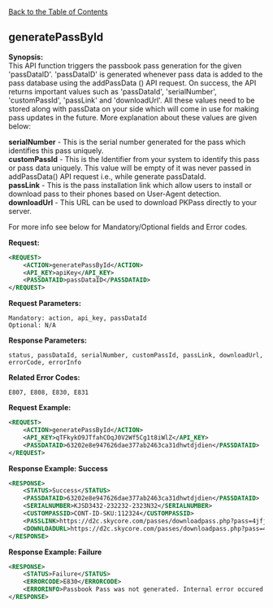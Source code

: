 [Back to the Table of Contents](/1.3/README.md)

## generatePassById

__Synopsis:__  
This API function triggers the passbook pass generation for the given 'passDataID'. 'passDataID' is generated whenever pass data is added to the pass database using the addPassData () API request. On success, the API returns important values such as 'passDataId', 'serialNumber', 'customPassId', 'passLink' and 'downloadUrl'. All these values need to be stored along with passData on your side which will come in use for making pass updates in the future. More explanation about these values are given below:

__serialNumber__ - This is the serial number generated for the pass which identifies this pass uniquely.  
__customPassId__ - This is the Identifier from your system to identify this pass or pass data uniquely. This value will be empty of it was never passed in addPassData() API request i.e., while generate passDataId.  
__passLink__ - This is the pass installation link which allow users to install or download pass to their phones based on User-Agent detection.  
__downloadUrl__ - This URL can be used to download PKPass directly to your server.

For more info see below for Mandatory/Optional fields and Error codes.

__Request:__
```xml
<REQUEST>
    <ACTION>generatePassById</ACTION>
    <API_KEY>apiKey</API_KEY>
    <PASSDATAID>passDataID</PASSDATAID>
</REQUEST>
```

__Request Parameters:__

    Mandatory: action, api_key, passDataId
    Optional: N/A

__Response Parameters:__

    status, passDataId, serialNumber, customPassId, passLink, downloadUrl, errorCode, errorInfo

__Related Error Codes:__

    E807, E808, E830, E831

__Request Example:__
```xml
<REQUEST>
    <ACTION>generatePassById</ACTION>
    <API_KEY>qTFkykO9JTfahCOqJ0V2Wf5Cg1t8iWlZ</API_KEY>
    <PASSDATAID>63202e8e947626dae377ab2463ca31dhwtdjdien</PASSDATAID>
</REQUEST>
```

__Response Example: Success__
```xml
<RESPONSE>
    <STATUS>Success</STATUS>
    <PASSDATAID>63202e8e947626dae377ab2463ca31dhwtdjdien</PASSDATAID>
    <SERIALNUMBER>KJSD3432-232232-2323N32</SERIALNUMBER>
    <CUSTOMPASSID>CONT-ID-SKU:112324</CUSTOMPASSID>
    <PASSLINK>https://d2c.skycore.com/passes/downloadpass.php?pass=4jfjhsus</PASSLINK>
    <DOWNLOADURL>https://d2c.skycore.com/passes/downloadpass.php?pass=4jfjhsus&download=1</DOWNLOADURL>
</RESPONSE>
```

__Response Example: Failure__
```xml
<RESPONSE>
    <STATUS>Failure</STATUS>
    <ERRORCODE>E830</ERRORCODE>
    <ERRORINFO>Passbook Pass was not generated. Internal error occured.</ERRORINFO>
</RESPONSE>
```